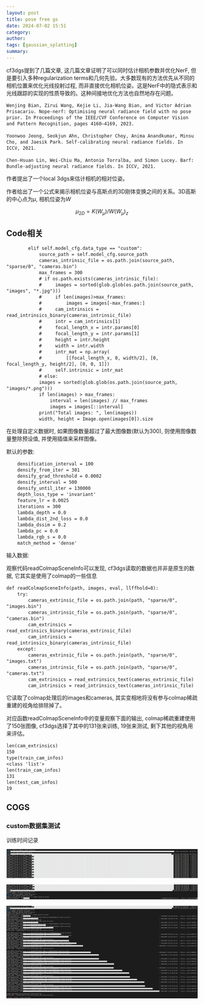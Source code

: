 ```yaml
---
layout: post
title: pose free gs
date: 2024-07-02 15:51
category: 
author: 
tags: [gaussian_splatting]
summary: 
---
```


cf3dgs提到了几篇文章, 这几篇文章证明了可以同时估计相机参数并优化NerF, 但是要引入多种regularization terms和几何先验。大多数现有的方法优先从不同的相机位置来优化光线投射过程, 而非直接优化相机位姿。这是NerF中的隐式表示和光线跟踪的实现的性质导致的。这种间接地优化方法也自然地存在问题。

    Wenjing Bian, Zirui Wang, Kejie Li, Jia-Wang Bian, and Victor Adrian Prisacariu. Nope-nerf: Optimising neural radiance field with no pose prior. In Proceedings of the IEEE/CVF Conference on Computer Vision and Pattern Recognition, pages 4160–4169, 2023.

    Yoonwoo Jeong, Seokjun Ahn, Christopher Choy, Anima Anandkumar, Minsu Cho, and Jaesik Park. Self-calibrating neural radiance fields. In ICCV, 2021.

    Chen-Hsuan Lin, Wei-Chiu Ma, Antonio Torralba, and Simon Lucey. Barf: Bundle-adjusting neural radiance fields. In ICCV, 2021.

作者提出了一个local 3dgs来估计相机的相对位姿。

作者给出了一个公式来揭示相机位姿与高斯点的3D刚体变换之间的关系。3D高斯的中心点为$\mu$, 相机位姿为$W$

$$
\mu_{2D}=K(W_{\mu})/W(W_{\mu})_z
$$

## Code相关

~~~
        elif self.model_cfg.data_type == "custom":
            source_path = self.model_cfg.source_path
            cameras_intrinsic_file = os.path.join(source_path, "sparse/0", "cameras.bin")
            max_frames = 300
            # if os.path.exists(cameras_intrinsic_file):
            #     images = sorted(glob.glob(os.path.join(source_path, "images", "*.jpg")))
            #     if len(images)>max_frames:
            #         images = images[-max_frames:]
            #     cam_intrinsics = read_intrinsics_binary(cameras_intrinsic_file)
            #     intr = cam_intrinsics[1]
            #     focal_length_x = intr.params[0]
            #     focal_length_y = intr.params[1]
            #     height = intr.height
            #     width = intr.width
            #     intr_mat = np.array(
            #         [[focal_length_x, 0, width/2], [0, focal_length_y, height/2], [0, 0, 1]])
            #     self.intrinsic = intr_mat
            # else:
            images = sorted(glob.glob(os.path.join(source_path, "images/*.png")))  
            if len(images) > max_frames:
                interval = len(images) // max_frames
                images = images[::interval]
            print("Total images: ", len(images))
            width, height = Image.open(images[0]).size
~~~
在处理自定义数据时, 如果图像数量超过了最大图像数(默认为300), 则使用图像数量整除预设值, 并使用插值来采样图像。

默认的参数:
~~~
    densification_interval = 100
    densify_from_iter = 301
    densify_grad_threshold = 0.0002
    densify_interval = 500
    densify_until_iter = 130000
    depth_loss_type = 'invariant'
    feature_lr = 0.0025
    iterations = 300
    lambda_depth = 0.0
    lambda_dist_2nd_loss = 0.0
    lambda_dssim = 0.2
    lambda_pc = 0.0
    lambda_rgb_s = 0.0
    match_method = 'dense'
~~~

输入数据:

观察代码readColmapSceneInfo可以发现, cf3dgs读取的数据也并非是原生的数据, 它其实是使用了colmap的一些信息

~~~
def readColmapSceneInfo(path, images, eval, llffhold=8):
    try:
        cameras_extrinsic_file = os.path.join(path, "sparse/0", "images.bin")
        cameras_intrinsic_file = os.path.join(path, "sparse/0", "cameras.bin")
        cam_extrinsics = read_extrinsics_binary(cameras_extrinsic_file)
        cam_intrinsics = read_intrinsics_binary(cameras_intrinsic_file)
    except:
        cameras_extrinsic_file = os.path.join(path, "sparse/0", "images.txt")
        cameras_intrinsic_file = os.path.join(path, "sparse/0", "cameras.txt")
        cam_extrinsics = read_extrinsics_text(cameras_extrinsic_file)
        cam_intrinsics = read_intrinsics_text(cameras_intrinsic_file)
~~~

它读取了colmap处理后的images和cameras, 其实变相地将没有参与colmap稀疏重建的视角给排除掉了。

对应函数readColmapSceneInfo中的变量观察下面的输出, colmap稀疏重建使用了150张图像, cf3dgs选择了其中的131张来训练, 19张来测试, 剩下其他的视角用来评估。
~~~
len(cam_extrinsics)
150
type(train_cam_infos)
<class 'list'>
len(train_cam_infos)
131
len(test_cam_infos)
19
~~~

## COGS

### custom数据集测试

训练时间记录

![](/assets/img/2024-07-19-09-24-18.png)

![](/assets/img/2024-07-19-09-24-58.png)

![](/assets/img/2024-07-22-15-36-51.png)